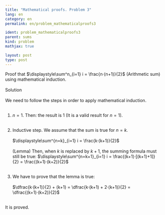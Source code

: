 ```yaml
---
title: "Mathematical proofs. Problem 3"
lang: en
category: en
permalink: en/problem_mathematicalproofs3

ident: problem_mathematicalproofs3
parent: sums
kind: problem
mathjax: true

layout: post
type: post
---
```


<div>
Proof that $\displaystyle\sum^n_{i=1} i = \frac{n·(n+1)}{2}$ (Arithmetic sum) using mathematical induction. <br><br>

<div class="bcblue boxdissap">
Solution
</div><br>

<div class="dissap">
We need to follow the steps in order to apply mathematical induction.<br><br>

1. $n=1$. Then: the result is 1 (It is a valid result for $n=1$).<br><br>
2. Inductive step. We assume that the sum is true for $n=k$. <br><br>
 $\displaystyle\sum^{n=k}_{i=1} i = \frac{k·(k+1)}{2}$<br><br>
(Lemma) Then, when $k$ is replaced by $k+1$, the summing formula must still be true: $\displaystyle\sum^{n=k+1}_{i=1} i = \frac{(k+1)·[(k+1)+1]}{2} = \frac{(k+1)·(k+2)}{2}$<br><br>

3. We have to prove that the lemma is true: <br><br>
$\dfrac{k·(k+1)}{2} + (k+1) = \dfrac{k·(k+1) + 2·(k+1)}{2} = \dfrac{(k+1)·(k+2)}{2}$<br><br>

It is proved.


</div>
